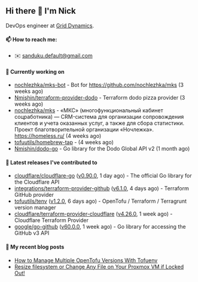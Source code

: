 ## Hi there 👋 I'm Nick

DevOps engineer at [Grid Dynamics](https://www.griddynamics.com/).

#### 📫 How to reach me:

- ✉️ sanduku.default@gmail.com

#### 👷 Currently working on


- [nochlezhka/mks-bot](https://github.com/nochlezhka/mks-bot) - Bot for https://github.com/nochlezhka/mks (3 weeks ago)
- [Nmishin/terraform-provider-dodo](https://github.com/Nmishin/terraform-provider-dodo) - Terraform dodo pizza provider (3 weeks ago)
- [nochlezhka/mks](https://github.com/nochlezhka/mks) - «МКС» (многофункциональный кабинет соцработника) — CRM-система для организации сопровождения клиентов и учета оказанных услуг, а также для сбора статистики. Проект благотворительной организации «Ночлежка». https://homeless.ru/ (4 weeks ago)
- [tofuutils/homebrew-tap](https://github.com/tofuutils/homebrew-tap) -  (4 weeks ago)
- [Nmishin/dodo-go](https://github.com/Nmishin/dodo-go) - Go library for the Dodo Global API v2 (1 month ago)

#### 🔭 Latest releases I've contributed to

- [cloudflare/cloudflare-go](https://github.com/cloudflare/cloudflare-go) ([v0.90.0](https://github.com/cloudflare/cloudflare-go/releases/tag/v0.90.0), 1 day ago) - The official Go library for the Cloudflare API
- [integrations/terraform-provider-github](https://github.com/integrations/terraform-provider-github) ([v6.1.0](https://github.com/integrations/terraform-provider-github/releases/tag/v6.1.0), 4 days ago) - Terraform GitHub provider
- [tofuutils/tenv](https://github.com/tofuutils/tenv) ([v1.2.0](https://github.com/tofuutils/tenv/releases/tag/v1.2.0), 6 days ago) - OpenTofu / Terraform / Terragrunt version manager
- [cloudflare/terraform-provider-cloudflare](https://github.com/cloudflare/terraform-provider-cloudflare) ([v4.26.0](https://github.com/cloudflare/terraform-provider-cloudflare/releases/tag/v4.26.0), 1 week ago) - Cloudflare Terraform Provider
- [google/go-github](https://github.com/google/go-github) ([v60.0.0](https://github.com/google/go-github/releases/tag/v60.0.0), 1 week ago) - Go library for accessing the GitHub v3 API

#### 📜 My recent blog posts
- [How to Manage Multiple OpenTofu Versions With Tofuenv](https://hackernoon.com/how-to-manage-multiple-opentofu-versions-with-tofuenv)
- [Resize filesystem or Change Any File on Your Proxmox VM if Locked Out!](https://hackernoon.com/resize-filesystem-or-change-any-file-on-your-proxmox-vm-if-locked-out)
